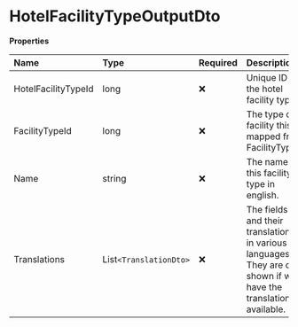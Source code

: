 # HotelFacilityTypeOutputDto

**Properties**

| Name                | Type                   | Required | Description                                                                                                        |
| :------------------ | :--------------------- | :------- | :----------------------------------------------------------------------------------------------------------------- |
| HotelFacilityTypeId | long                   | ❌       | Unique ID of the hotel facility type.                                                                              |
| FacilityTypeId      | long                   | ❌       | The type of facility this is, mapped from FacilityTypes.                                                           |
| Name                | string                 | ❌       | The name of this facility type in english.                                                                         |
| Translations        | List`<TranslationDto>` | ❌       | The fields and their translations in various languages. They are only shown if we have the translations available. |

<!-- This file was generated by liblab | https://liblab.com/ -->
